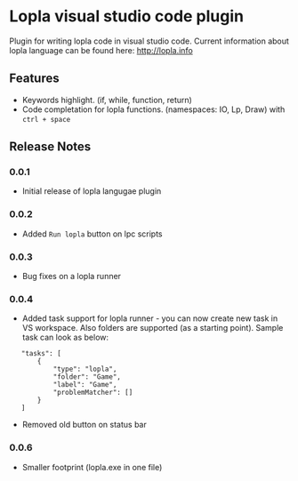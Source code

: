 # Lopla visual studio code plugin

Plugin for writing lopla code in visual studio code. Current information about lopla language can be found here: http://lopla.info 

## Features

* Keywords highlight. (if, while, function, return)
* Code completation for lopla functions. (namespaces: IO, Lp, Draw) with `ctrl + space` 

## Release Notes

### 0.0.1

- Initial release of lopla langugae plugin

### 0.0.2

- Added `Run lopla` button on lpc scripts

### 0.0.3

- Bug fixes on a lopla runner

### 0.0.4

- Added task support for lopla runner - you can now create new task in VS workspace. Also folders are supported (as a starting point). Sample task can look as below:
 ```
    "tasks": [
        {
            "type": "lopla",
            "folder": "Game",
            "label": "Game",
            "problemMatcher": []
        }
    ]
```
- Removed old button on status bar

### 0.0.6

- Smaller footprint (lopla.exe in one file)